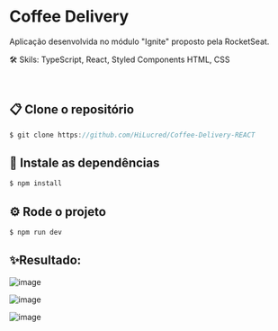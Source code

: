 # Coffee Delivery

Aplicação desenvolvida no módulo "Ignite" proposto pela RocketSeat.

🛠️ Skils: TypeScript, React, Styled Components HTML, CSS

<br>

## 📋 Clone o repositório
~~~TypeScript
$ git clone https://github.com/HiLucred/Coffee-Delivery-REACT
~~~


## 🔧 Instale as dependências
~~~TypeScript
$ npm install
~~~
 

## ⚙️ Rode o projeto
~~~TypeScript
$ npm run dev
 ~~~

## ✨Resultado:
![image](https://user-images.githubusercontent.com/90939916/196004692-766dbc64-de19-4502-b07a-e01f835f3461.png)

![image](https://user-images.githubusercontent.com/90939916/196004713-26f5f203-09ca-463e-b1c2-7af44732d670.png)

![image](https://user-images.githubusercontent.com/90939916/196004740-5a63ab2b-93bd-4165-8b48-a34b70bc29b5.png)

